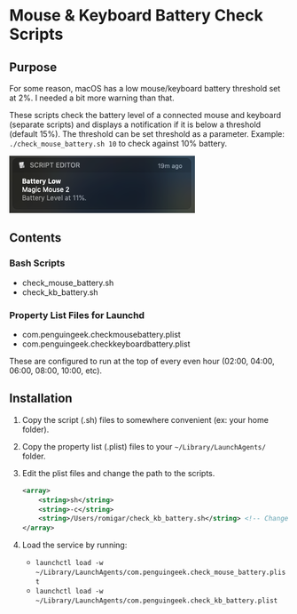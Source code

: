 # Mouse & Keyboard Battery Check Scripts

## Purpose

For some reason, macOS has a low mouse/keyboard battery threshold set at 2%. I needed a bit more warning than that.

These scripts check the battery level of a connected mouse and keyboard (separate scripts) and displays a notification if it is below a threshold (default 15%). The threshold can be set threshold as a parameter. Example: `./check_mouse_battery.sh 10` to check against 10% battery.

![Battery](check_mouse_battery_notification.png)

## Contents

### Bash Scripts

* check_mouse_battery.sh
* check_kb_battery.sh

### Property List Files for Launchd

* com.penguingeek.checkmousebattery.plist
* com.penguingeek.checkkeyboardbattery.plist

These are configured to run at the top of every even hour (02:00, 04:00, 06:00, 08:00, 10:00, etc).

## Installation

1. Copy the script (.sh) files to somewhere convenient (ex: your home folder).
2. Copy the property list (.plist) files to your `~/Library/LaunchAgents/` folder.
3. Edit the plist files and change the path to the scripts.

   ```xml
   <array>
       <string>sh</string>
       <string>-c</string>
       <string>/Users/romigar/check_kb_battery.sh</string> <!-- Change theis path! -->
   </array>
    ```

4. Load the service by running:
   * `launchctl load -w ~/Library/LaunchAgents/com.penguingeek.check_mouse_battery.plist`
   * `launchctl load -w ~/Library/LaunchAgents/com.penguingeek.check_kb_battery.plist`